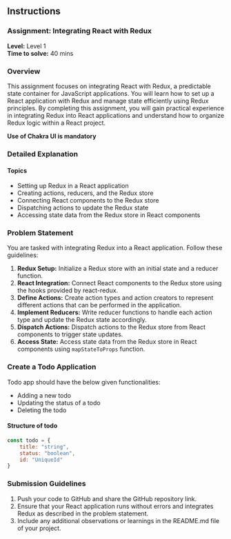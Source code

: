 ## Instructions

### Assignment: Integrating React with Redux
**Level:** Level 1  
**Time to solve:** 40 mins

### Overview
This assignment focuses on integrating React with Redux, a predictable state container for JavaScript applications. You will learn how to set up a React application with Redux and manage state efficiently using Redux principles. By completing this assignment, you will gain practical experience in integrating Redux into React applications and understand how to organize Redux logic within a React project.

**Use of Chakra UI is mandatory**

### Detailed Explanation
#### Topics
- Setting up Redux in a React application
- Creating actions, reducers, and the Redux store
- Connecting React components to the Redux store
- Dispatching actions to update the Redux state
- Accessing state data from the Redux store in React components

### Problem Statement
You are tasked with integrating Redux into a React application. Follow these guidelines:

1. **Redux Setup:** Initialize a Redux store with an initial state and a reducer function.
2. **React Integration:** Connect React components to the Redux store using the hooks provided by react-redux.
3. **Define Actions:** Create action types and action creators to represent different actions that can be performed in the application.
4. **Implement Reducers:** Write reducer functions to handle each action type and update the Redux state accordingly.
5. **Dispatch Actions:** Dispatch actions to the Redux store from React components to trigger state updates.
6. **Access State:** Access state data from the Redux store in React components using `mapStateToProps` function.

### Create a Todo Application
Todo app should have the below given functionalities:

- Adding a new todo
- Updating the status of a todo
- Deleting the todo

#### Structure of todo
```javascript
const todo = {
    title: "string",
    status: "boolean",
    id: "UniqueId"
}
```

### Submission Guidelines
1. Push your code to GitHub and share the GitHub repository link.
2. Ensure that your React application runs without errors and integrates Redux as described in the problem statement.
3. Include any additional observations or learnings in the README.md file of your project.